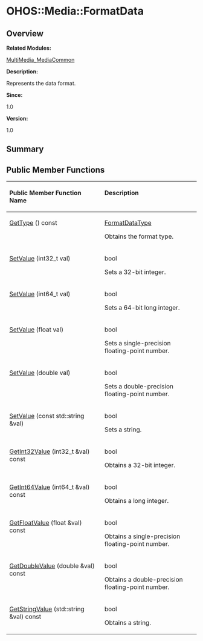 # OHOS::Media::FormatData<a name="ZH-CN_TOPIC_0000001054799613"></a>

## **Overview**<a name="section28711136093532"></a>

**Related Modules:**

[MultiMedia\_MediaCommon](MultiMedia_MediaCommon.md)

**Description:**

Represents the data format. 

**Since:**

1.0

**Version:**

1.0

## **Summary**<a name="section827312134093532"></a>

## Public Member Functions<a name="pub-methods"></a>

<a name="table131107942093532"></a>
<table><thead align="left"><tr id="row43250785093532"><th class="cellrowborder" valign="top" width="50%" id="mcps1.1.3.1.1"><p id="p683828223093532"><a name="p683828223093532"></a><a name="p683828223093532"></a>Public Member Function Name</p>
</th>
<th class="cellrowborder" valign="top" width="50%" id="mcps1.1.3.1.2"><p id="p85648403093532"><a name="p85648403093532"></a><a name="p85648403093532"></a>Description</p>
</th>
</tr>
</thead>
<tbody><tr id="row1298233595093532"><td class="cellrowborder" valign="top" width="50%" headers="mcps1.1.3.1.1 "><p id="p1144572959093532"><a name="p1144572959093532"></a><a name="p1144572959093532"></a><a href="MultiMedia_MediaCommon.md#ga178a65e0d58071de84e2dbc09ac93407">GetType</a> () const</p>
</td>
<td class="cellrowborder" valign="top" width="50%" headers="mcps1.1.3.1.2 "><p id="p1678073086093532"><a name="p1678073086093532"></a><a name="p1678073086093532"></a><a href="MultiMedia_MediaCommon.md#gaa3bfacc6563d8ec8bc870f4b216b4f46">FormatDataType</a>&nbsp;</p>
<p id="p1396746912093532"><a name="p1396746912093532"></a><a name="p1396746912093532"></a>Obtains the format type. </p>
</td>
</tr>
<tr id="row1345685665093532"><td class="cellrowborder" valign="top" width="50%" headers="mcps1.1.3.1.1 "><p id="p2094690734093532"><a name="p2094690734093532"></a><a name="p2094690734093532"></a><a href="MultiMedia_MediaCommon.md#gaa1a80e9075010faca14c5c71855efe2d">SetValue</a> (int32_t val)</p>
</td>
<td class="cellrowborder" valign="top" width="50%" headers="mcps1.1.3.1.2 "><p id="p1401351415093532"><a name="p1401351415093532"></a><a name="p1401351415093532"></a>bool&nbsp;</p>
<p id="p648565360093532"><a name="p648565360093532"></a><a name="p648565360093532"></a>Sets a 32-bit integer. </p>
</td>
</tr>
<tr id="row135334294093532"><td class="cellrowborder" valign="top" width="50%" headers="mcps1.1.3.1.1 "><p id="p1684931648093532"><a name="p1684931648093532"></a><a name="p1684931648093532"></a><a href="MultiMedia_MediaCommon.md#gabb73fee1739b96b402a430f7879b2ca6">SetValue</a> (int64_t val)</p>
</td>
<td class="cellrowborder" valign="top" width="50%" headers="mcps1.1.3.1.2 "><p id="p1875822658093532"><a name="p1875822658093532"></a><a name="p1875822658093532"></a>bool&nbsp;</p>
<p id="p1755840938093532"><a name="p1755840938093532"></a><a name="p1755840938093532"></a>Sets a 64-bit long integer. </p>
</td>
</tr>
<tr id="row372244477093532"><td class="cellrowborder" valign="top" width="50%" headers="mcps1.1.3.1.1 "><p id="p1162528586093532"><a name="p1162528586093532"></a><a name="p1162528586093532"></a><a href="MultiMedia_MediaCommon.md#gaa5ca8643885118cd0b3668d5497a90da">SetValue</a> (float val)</p>
</td>
<td class="cellrowborder" valign="top" width="50%" headers="mcps1.1.3.1.2 "><p id="p1510770256093532"><a name="p1510770256093532"></a><a name="p1510770256093532"></a>bool&nbsp;</p>
<p id="p282621582093532"><a name="p282621582093532"></a><a name="p282621582093532"></a>Sets a single-precision floating-point number. </p>
</td>
</tr>
<tr id="row613082259093532"><td class="cellrowborder" valign="top" width="50%" headers="mcps1.1.3.1.1 "><p id="p692926525093532"><a name="p692926525093532"></a><a name="p692926525093532"></a><a href="MultiMedia_MediaCommon.md#ga5e9360adeb46e7b147757ca22c65c268">SetValue</a> (double val)</p>
</td>
<td class="cellrowborder" valign="top" width="50%" headers="mcps1.1.3.1.2 "><p id="p1721707714093532"><a name="p1721707714093532"></a><a name="p1721707714093532"></a>bool&nbsp;</p>
<p id="p578769420093532"><a name="p578769420093532"></a><a name="p578769420093532"></a>Sets a double-precision floating-point number. </p>
</td>
</tr>
<tr id="row506507791093532"><td class="cellrowborder" valign="top" width="50%" headers="mcps1.1.3.1.1 "><p id="p1871100765093532"><a name="p1871100765093532"></a><a name="p1871100765093532"></a><a href="MultiMedia_MediaCommon.md#gacbbf1dca947de8bce2e1a323a1c2664a">SetValue</a> (const std::string &amp;val)</p>
</td>
<td class="cellrowborder" valign="top" width="50%" headers="mcps1.1.3.1.2 "><p id="p1842796839093532"><a name="p1842796839093532"></a><a name="p1842796839093532"></a>bool&nbsp;</p>
<p id="p817395005093532"><a name="p817395005093532"></a><a name="p817395005093532"></a>Sets a string. </p>
</td>
</tr>
<tr id="row1306321539093532"><td class="cellrowborder" valign="top" width="50%" headers="mcps1.1.3.1.1 "><p id="p100767847093532"><a name="p100767847093532"></a><a name="p100767847093532"></a><a href="MultiMedia_MediaCommon.md#gac116d67e5e80f1f9c1c573ceb24df36a">GetInt32Value</a> (int32_t &amp;val) const</p>
</td>
<td class="cellrowborder" valign="top" width="50%" headers="mcps1.1.3.1.2 "><p id="p287139984093532"><a name="p287139984093532"></a><a name="p287139984093532"></a>bool&nbsp;</p>
<p id="p900241571093532"><a name="p900241571093532"></a><a name="p900241571093532"></a>Obtains a 32-bit integer. </p>
</td>
</tr>
<tr id="row1500590125093532"><td class="cellrowborder" valign="top" width="50%" headers="mcps1.1.3.1.1 "><p id="p1944244967093532"><a name="p1944244967093532"></a><a name="p1944244967093532"></a><a href="MultiMedia_MediaCommon.md#ga1f24cb15577c40f7044f4beb96515cfc">GetInt64Value</a> (int64_t &amp;val) const</p>
</td>
<td class="cellrowborder" valign="top" width="50%" headers="mcps1.1.3.1.2 "><p id="p1209482549093532"><a name="p1209482549093532"></a><a name="p1209482549093532"></a>bool&nbsp;</p>
<p id="p770504357093532"><a name="p770504357093532"></a><a name="p770504357093532"></a>Obtains a long integer. </p>
</td>
</tr>
<tr id="row1673005350093532"><td class="cellrowborder" valign="top" width="50%" headers="mcps1.1.3.1.1 "><p id="p125011393093532"><a name="p125011393093532"></a><a name="p125011393093532"></a><a href="MultiMedia_MediaCommon.md#gada31b9cf5daa944104417442a5e459dc">GetFloatValue</a> (float &amp;val) const</p>
</td>
<td class="cellrowborder" valign="top" width="50%" headers="mcps1.1.3.1.2 "><p id="p1253147822093532"><a name="p1253147822093532"></a><a name="p1253147822093532"></a>bool&nbsp;</p>
<p id="p1164129315093532"><a name="p1164129315093532"></a><a name="p1164129315093532"></a>Obtains a single-precision floating-point number. </p>
</td>
</tr>
<tr id="row1957021181093532"><td class="cellrowborder" valign="top" width="50%" headers="mcps1.1.3.1.1 "><p id="p971334388093532"><a name="p971334388093532"></a><a name="p971334388093532"></a><a href="MultiMedia_MediaCommon.md#gac1ed56f6d35982f770d083dc16e97dbd">GetDoubleValue</a> (double &amp;val) const</p>
</td>
<td class="cellrowborder" valign="top" width="50%" headers="mcps1.1.3.1.2 "><p id="p1572601642093532"><a name="p1572601642093532"></a><a name="p1572601642093532"></a>bool&nbsp;</p>
<p id="p1960295023093532"><a name="p1960295023093532"></a><a name="p1960295023093532"></a>Obtains a double-precision floating-point number. </p>
</td>
</tr>
<tr id="row1089849673093532"><td class="cellrowborder" valign="top" width="50%" headers="mcps1.1.3.1.1 "><p id="p300063785093532"><a name="p300063785093532"></a><a name="p300063785093532"></a><a href="MultiMedia_MediaCommon.md#ga9687bb5d98a92e7beb53dfe4ac44eec1">GetStringValue</a> (std::string &amp;val) const</p>
</td>
<td class="cellrowborder" valign="top" width="50%" headers="mcps1.1.3.1.2 "><p id="p555264461093532"><a name="p555264461093532"></a><a name="p555264461093532"></a>bool&nbsp;</p>
<p id="p1506392724093532"><a name="p1506392724093532"></a><a name="p1506392724093532"></a>Obtains a string. </p>
</td>
</tr>
</tbody>
</table>

